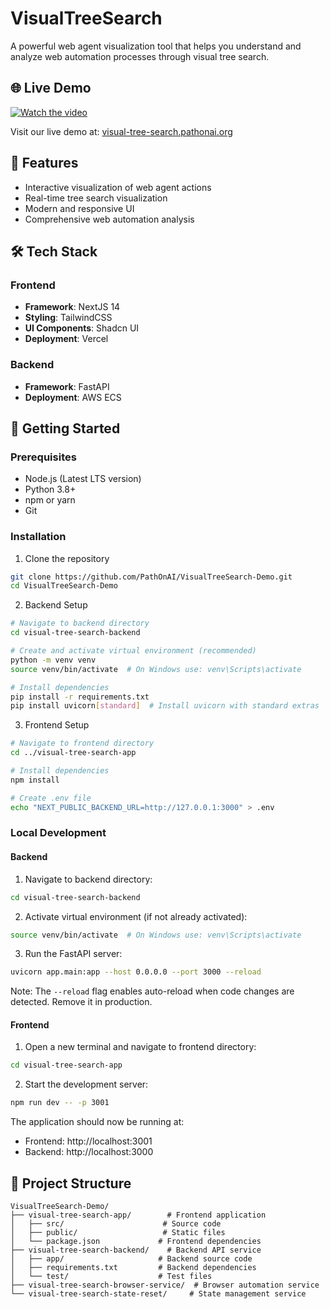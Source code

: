 # VisualTreeSearch

A powerful web agent visualization tool that helps you understand and analyze web automation processes through visual tree search.

## 🌐 Live Demo

[![Watch the video](https://img.youtube.com/vi/stRNDePQGV0/hqdefault.jpg)](https://youtu.be/embed/stRNDePQGV0)

Visit our live demo at: [visual-tree-search.pathonai.org](https://visual-tree-search.pathonai.org)

## 🌟 Features

- Interactive visualization of web agent actions
- Real-time tree search visualization
- Modern and responsive UI
- Comprehensive web automation analysis

## 🛠️ Tech Stack

### Frontend
- **Framework**: NextJS 14
- **Styling**: TailwindCSS
- **UI Components**: Shadcn UI
- **Deployment**: Vercel

### Backend
- **Framework**: FastAPI
- **Deployment**: AWS ECS

## 🚀 Getting Started

### Prerequisites
- Node.js (Latest LTS version)
- Python 3.8+
- npm or yarn
- Git

### Installation

1. Clone the repository
```bash
git clone https://github.com/PathOnAI/VisualTreeSearch-Demo.git
cd VisualTreeSearch-Demo
```

2. Backend Setup
```bash
# Navigate to backend directory
cd visual-tree-search-backend

# Create and activate virtual environment (recommended)
python -m venv venv
source venv/bin/activate  # On Windows use: venv\Scripts\activate

# Install dependencies
pip install -r requirements.txt
pip install uvicorn[standard]  # Install uvicorn with standard extras
```

3. Frontend Setup
```bash
# Navigate to frontend directory
cd ../visual-tree-search-app

# Install dependencies
npm install

# Create .env file
echo "NEXT_PUBLIC_BACKEND_URL=http://127.0.0.1:3000" > .env
```

### Local Development

#### Backend
1. Navigate to backend directory:
```bash
cd visual-tree-search-backend
```

2. Activate virtual environment (if not already activated):
```bash
source venv/bin/activate  # On Windows use: venv\Scripts\activate
```

3. Run the FastAPI server:
```bash
uvicorn app.main:app --host 0.0.0.0 --port 3000 --reload
```

Note: The `--reload` flag enables auto-reload when code changes are detected. Remove it in production.

#### Frontend
1. Open a new terminal and navigate to frontend directory:
```bash
cd visual-tree-search-app
```

2. Start the development server:
```bash
npm run dev -- -p 3001
```

The application should now be running at:
- Frontend: http://localhost:3001
- Backend: http://localhost:3000

## 📝 Project Structure

```
VisualTreeSearch-Demo/
├── visual-tree-search-app/        # Frontend application
│   ├── src/                      # Source code
│   ├── public/                   # Static files
│   └── package.json             # Frontend dependencies
├── visual-tree-search-backend/    # Backend API service
│   ├── app/                     # Backend source code
│   ├── requirements.txt         # Backend dependencies
│   └── test/                    # Test files
├── visual-tree-search-browser-service/  # Browser automation service
└── visual-tree-search-state-reset/     # State management service
```



